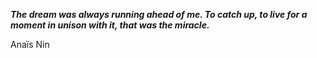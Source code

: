 _**The dream was always running ahead of me. To catch up, to live for a moment in unison with it, that was the miracle.**_

Anaïs Nin